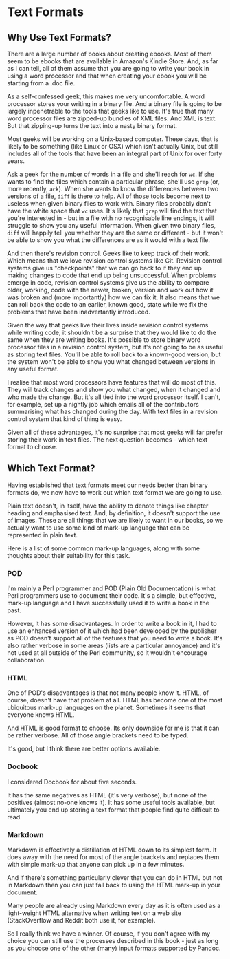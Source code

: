 # Text Formats



## Why Use Text Formats?

There are a large number of books about creating ebooks. Most of them
seem to be ebooks that are available in Amazon's Kindle Store. And, as
far as I can tell, all of them assume that you are going to write your
book in using a word processor and that when creating your ebook you
will be starting from a .doc file.

As a self-confessed geek, this makes me very uncomfortable. A word
processor stores your writing in a binary file. And a binary file is
going to be largely inpenetrable to the tools that geeks like to
use. It's true that many word processor files are zipped-up bundles of
XML files. And XML is text. But that zipping-up turns the text into a
nasty binary format.

Most geeks will be working on a Unix-based computer. These days, that
is likely to be something (like Linux or OSX) which isn't actually
Unix, but still includes all of the tools that have been an integral
part of Unix for over forty years.

Ask a geek for the number of words in a file and she'll reach for
`wc`. If she wants to find the files which contain a particular
phrase, she'll use `grep` (or, more recently, `ack`). When she wants
to know the differences between two versions of a file, `diff` is
there to help. All of those tools become next to useless when given
binary files to work with. Binary files probably don't have the white
space that `wc` uses. It's likely that `grep` will find the text that
you're interested in - but in a file with no recognisable line
endings, it will struggle to show you any useful information. When
given two binary files, `diff` will happily tell you whether they are
the same or different - but it won't be able to show you what the
differences are as it would with a text file.

And then there's revision control. Geeks like to keep track of their
work. Which means that we love revision control systems like
Git. Revision control systems give us "checkpoints" that we can go
back to if they end up making changes to code that end up being 
unsuccessful. When problems emerge in code, revision control systems
give us the ability to compare older, working, code with the newer,
broken, version and work out how it was broken and (more importantly)
how we can fix it. It also means that we can roll back the code to an
earlier, known good, state while we fix the problems that have been
inadvertantly introduced.

Given the way that geeks live their lives inside revision control
systems while writing code, it shouldn't be a surprise that they would
like to do the same when they are writing books. It's possible to
store binary word processor files in a revision control system, but
it's not going to be as useful as storing text files. You'll be able
to roll back to a known-good version, but the system won't be able to
show you what changed between versions in any useful format.

I realise that most word processors have features that will do most of
this. They will track changes and show you what changed, when it
changed and who made the change. But it's all tied into the word
processor itself. I can't, for example, set up a nightly job which
emails all of the contributors summarising what has changed during the
day. With text files in a revision control system that kind of thing
is easy.

Given all of these advantages, it's no surprise that most geeks will
far prefer storing their work in text files. The next question
becomes - which text format to choose.

## Which Text Format?

Having established that text formats meet our needs better than binary
formats do, we now have to work out which text format we are going to
use.

Plain text doesn't, in itself, have the ability to denote things like
chapter heading and emphasised text. And, by definition, it doesn't
support the use of images. These are all things that we are likely to
want in our books, so we actually want to use some kind of mark-up
language that can be represented in plain text.

Here is a list of some common mark-up languages, along with some
thoughts about their suitability for this task.

### POD

I'm mainly a Perl programmer and POD (Plain Old Documentation) is what
Perl programmers use to document their code. It's a simple, but
effective, mark-up language and I have successfully used it to write a
book in the past.

However, it has some disadvantages. In order to write a book in it, I
had to use an enhanced version of it which had been developed by the
publisher as POD doesn't support all of the features that you need to
write a book. It's also rather verbose in some areas (lists are a
particular annoyance) and it's not used at all outside of the Perl
community, so it wouldn't encourage collaboration.

### HTML

One of POD's disadvantages is that not many people know it. HTML, of
course, doesn't have that problem at all. HTML has become one of the
most ubiquitous mark-up languages on the planet. Sometimes it seems
that everyone knows HTML.

And HTML is good format to choose. Its only downside for me is that it
can be rather verbose. All of those angle brackets need to be typed.

It's good, but I think there are better options available.

### Docbook

I considered Docbook for about five seconds.

It has the same negatives as HTML (it's very verbose), but none of the
positives (almost no-one knows it). It has some useful tools
available, but ultimately you end up storing a text format that people
find quite difficult to read.

### Markdown

Markdown is effectively a distillation of HTML down to its simplest
form. It does away with the need for most of the angle brackets and
replaces them with simple mark-up that anyone can pick up in a few
minutes.

And if there's something particularly clever that you can do in HTML
but not in Markdown then you can just fall back to using the HTML
mark-up in your document.

Many people are already using Markdown every day as it is often used
as a light-weight HTML alternative when writing text on a web site
(StackOverflow and Reddit both use it, for example).

So I really think we have a winner. Of course, if you don't agree with
my choice you can still use the processes described in this book -
just as long as you choose one of the other (many) input formats
supported by Pandoc.
